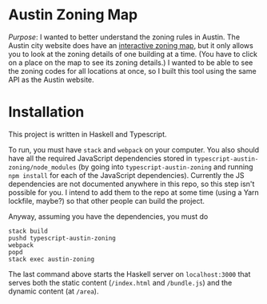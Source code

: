 # Austin Zoning Map

*Purpose*: I wanted to better understand the zoning rules in Austin. The Austin city website does have an [interactive zoning map](http://www.austintexas.gov/GIS/ZoningProfile/), but it only allows you to look at the zoning details of one building at a time. (You have to click on a place on the map to see its zoning details.) I wanted to be able to see the zoning codes for all locations at once, so I built this tool using the same API as the Austin website.

# Installation
This project is written in Haskell and Typescript.

To run, you must have `stack` and `webpack` on your computer. You also should have all the required JavaScript dependencies stored in `typescript-austin-zoning/node_modules` (by going into `typescript-austin-zoning` and running `npm install` for each of the JavaScript dependencies). Currently the JS dependencies are not documented anywhere in this repo, so this step isn't possible for you. I intend to add them to the repo at some time (using a Yarn lockfile, maybe?) so that other people can build the project.

Anyway, assuming you have the dependencies, you must do
```
stack build
pushd typescript-austin-zoning
webpack
popd
stack exec austin-zoning
```

The last command above starts the Haskell server on `localhost:3000` that serves both the static content (`/index.html` and `/bundle.js`) and the dynamic content (at `/area`).
